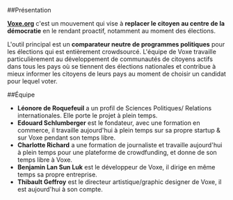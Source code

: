 ##Présentation

**[Voxe.org](http://www.voxe.org)** c'est un mouvement qui vise à **replacer le citoyen au centre de la démocratie** en le rendant proactif, notamment au moment des élections.

L'outil principal est un **comparateur neutre de programmes politiques** pour les élections qui est entièrement crowdsourcé. L'équipe de Voxe travaille particulièrement au développement de communautés de citoyens actifs dans tous les pays où se tiennent des élections nationales et contribue à mieux informer les citoyens de leurs pays au moment de choisir un candidat pour lequel voter.

##Équipe

* **Léonore de Roquefeuil** a un profil de Sciences Politiques/ Relations internationales. Elle porte le projet à plein temps.
* **Edouard Schlumberger** est le fondateur, avec une formation en commerce, il travaille aujourd'hui à plein temps sur sa propre startup & sur Voxe pendant son temps libre.
* **Charlotte Richard** a une formation de journaliste et travaille aujourd'hui à plein temps pour une plateforme de crowdfunding, et donne de son temps libre à Voxe.
* **Benjamin Lan Sun Luk** est le développeur de Voxe, il dirige en même temps sa propre entreprise.
* **Thibault Geffroy** est le directeur artistique/graphic designer de Voxe, il est aujourd'hui à son compte.

